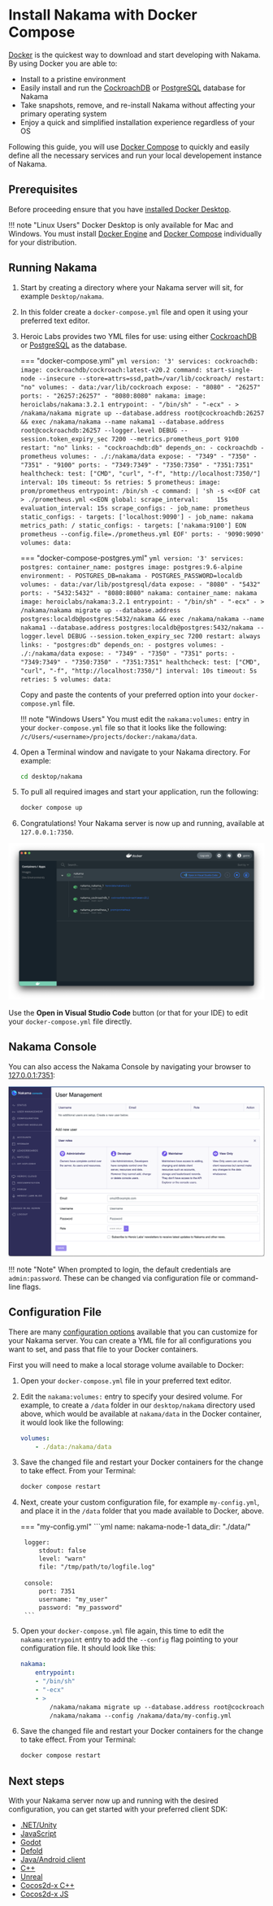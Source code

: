 # Install Nakama with Docker Compose

[Docker](https://www.docker.com/) is the quickest way to download and start developing with Nakama. By using Docker you are able to:

* Install to a pristine environment
* Easily install and run the [CockroachDB](https://www.cockroachlabs.com/) or [PostgreSQL](https://www.postgresql.org/) database for Nakama
* Take snapshots, remove, and re-install Nakama without affecting your primary operating system
* Enjoy a quick and simplified installation experience regardless of your OS

Following this guide, you will use [Docker Compose](https://docs.docker.com/compose/) to quickly and easily define all the necessary services and run your local developement instance of Nakama.

## Prerequisites

Before proceeding ensure that you have [installed Docker Desktop](https://docs.docker.com/get-docker/).

!!! note "Linux Users"
    Docker Desktop is only available for Mac and Windows. You must install [Docker Engine](https://docs.docker.com/engine/install/) and [Docker Compose](https://docs.docker.com/compose/install/) individually for your distribution.

## Running Nakama

1. Start by creating a directory where your Nakama server will sit, for example `Desktop/nakama`.
2. In this folder create a `docker-compose.yml` file and open it using your preferred text editor.
3. Heroic Labs provides two YML files for use: using either [CockroachDB](https://github.com/heroiclabs/nakama/blob/master/docker-compose.yml) or [PostgreSQL](https://github.com/heroiclabs/nakama/blob/master/docker-compose-postgres.yml) as the database.

    === "docker-compose.yml"
        ```yml
        version: '3'
        services:
          cockroachdb:
            image: cockroachdb/cockroach:latest-v20.2
            command: start-single-node --insecure --store=attrs=ssd,path=/var/lib/cockroach/
            restart: "no"
            volumes:
              - data:/var/lib/cockroach
            expose:
              - "8080"
              - "26257"
            ports:
              - "26257:26257"
              - "8080:8080"
          nakama:
            image: heroiclabs/nakama:3.2.1
            entrypoint:
              - "/bin/sh"
              - "-ecx"
              - >
                /nakama/nakama migrate up --database.address root@cockroachdb:26257 &&
                exec /nakama/nakama --name nakama1 --database.address root@cockroachdb:26257 --logger.level DEBUG --session.token_expiry_sec 7200 --metrics.prometheus_port 9100
            restart: "no"
            links:
              - "cockroachdb:db"
            depends_on:
              - cockroachdb
              - prometheus
            volumes:
              - ./:/nakama/data
            expose:
              - "7349"
              - "7350"
              - "7351"
              - "9100"
            ports:
              - "7349:7349"
              - "7350:7350"
              - "7351:7351"
            healthcheck:
              test: ["CMD", "curl", "-f", "http://localhost:7350/"]
              interval: 10s
              timeout: 5s
              retries: 5
          prometheus:
            image: prom/prometheus
            entrypoint: /bin/sh -c
            command: |
              'sh -s <<EOF
                cat > ./prometheus.yml <<EON
              global:
                scrape_interval:     15s
                evaluation_interval: 15s
              scrape_configs:
                - job_name: prometheus
                  static_configs:
                  - targets: ['localhost:9090']
                - job_name: nakama
                  metrics_path: /
                  static_configs:
                  - targets: ['nakama:9100']
              EON
              prometheus --config.file=./prometheus.yml
              EOF'
            ports:
              - '9090:9090'
        volumes:
          data:
        ```

    === "docker-compose-postgres.yml"
        ```yml
        version: '3'
        services:
          postgres:
            container_name: postgres
            image: postgres:9.6-alpine
            environment:
              - POSTGRES_DB=nakama
              - POSTGRES_PASSWORD=localdb
            volumes:
              - data:/var/lib/postgresql/data
            expose:
              - "8080"
              - "5432"
            ports:
              - "5432:5432"
              - "8080:8080"
          nakama:
            container_name: nakama
            image: heroiclabs/nakama:3.2.1
            entrypoint:
              - "/bin/sh"
              - "-ecx"
              - >
                /nakama/nakama migrate up --database.address postgres:localdb@postgres:5432/nakama &&
                exec /nakama/nakama --name nakama1 --database.address postgres:localdb@postgres:5432/nakama --logger.level DEBUG --session.token_expiry_sec 7200
            restart: always
            links:
              - "postgres:db"
            depends_on:
              - postgres
            volumes:
              - ./:/nakama/data
            expose:
              - "7349"
              - "7350"
              - "7351"
            ports:
              - "7349:7349"
              - "7350:7350"
              - "7351:7351"
            healthcheck:
              test: ["CMD", "curl", "-f", "http://localhost:7350/"]
              interval: 10s
              timeout: 5s
              retries: 5
        volumes:
          data:
        ```

    Copy and paste the contents of your preferred option into your `docker-compose.yml` file.

    !!! note "Windows Users"
        You must edit the `nakama:volumes:` entry in your `docker-compose.yml` file so that it looks like the following: `/c/Users/<username>/projects/docker:/nakama/data`.

4. Open a Terminal window and navigate to your Nakama directory. For example:

    ```sh
    cd desktop/nakama
    ```

5. To pull all required images and start your application, run the following:

    ```sh
    docker compose up
    ```

6. Congratulations! Your Nakama server is now up and running, available at `127.0.0.1:7350`.

![Nakama containers running](images/install/docker/docker-nakama-run.png)

Use the **Open in Visual Studio Code** button (or that for your IDE) to edit your `docker-compose.yml` file directly.

## Nakama Console

You can also access the Nakama Console by navigating your browser to [127.0.0.1:7351](127.0.0.1:7351):

![Nakama console](images/install/docker/nakama-console.png)

!!! note "Note"
    When prompted to login, the default credentials are `admin:password`. These can be changed via configuration file or command-line flags.

## Configuration File

There are many [configuration options](configuration.md) available that you can customize for your Nakama server. You can create a YML file for all configurations you want to set, and pass that file to your Docker containers.

First you will need to make a local storage volume available to Docker:

1. Open your `docker-compose.yml` file in your preferred text editor.
2. Edit the `nakama:volumes:` entry to specify your desired volume. For example, to create a `/data` folder in our `desktop/nakama` directory used above, which would be available at `nakama/data` in the Docker container, it would look like the following:

    ```yml
    volumes:
        - ./data:/nakama/data
    ```

3. Save the changed file and restart your Docker containers for the change to take effect. From your Terminal:

    ```sh
    docker compose restart
    ```

4. Next, create your custom configuration file, for example `my-config.yml`, and place it in the `/data` folder that you made available to Docker, above.

    === "my-config.yml"
        ```yml
        name: nakama-node-1
        data_dir: "./data/"

        logger:
            stdout: false
            level: "warn"
            file: "/tmp/path/to/logfile.log"

        console:
            port: 7351
            username: "my_user"
            password: "my_password"
        ```

5. Open your `docker-compose.yml` file again, this time to edit the `nakama:entrypoint` entry to add the `--config` flag pointing to your configuration file. It should look like this:

    ```yml
    nakama:
        entrypoint:
        - "/bin/sh"
        - "-ecx"
        - >
            /nakama/nakama migrate up --database.address root@cockroachdb:26257 &&
            /nakama/nakama --config /nakama/data/my-config.yml
    ```

6. Save the changed file and restart your Docker containers for the change to take effect. From your Terminal:

    ```sh
    docker compose restart
    ```

## Next steps

With your Nakama server now up and running with the desired configuration, you can get started with your preferred client SDK:

* [.NET/Unity](../client-libraries/unity-client-guide.md)
* [JavaScript](../client-libraries/javascript-client-guide.md)
* [Godot](../client-libraries/godot-client-guide.md)
* [Defold](../client-libraries/defold-client-guide.md)
* [Java/Android client](../client-libraries/android-java-client-guide.md)
* [C++](../client-libraries/cpp-client-guide.md)
* [Unreal](../client-libraries/unreal-client-guide.md)
* [Cocos2d-x C++](../client-libraries/cocos2d-x-client-guide.md)
* [Cocos2d-x JS](../client-libraries/cocos2d-x-js-client-guide.md)
